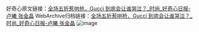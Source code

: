 好奇心原文链接：[全场五折惹哄抢，Gucci 到底会让谁哭泣？_时尚_好奇心日报-卢曦 张金晶](https://www.qdaily.com/articles/10088.html)
WebArchive归档链接：[全场五折惹哄抢，Gucci 到底会让谁哭泣？_时尚_好奇心日报-卢曦 张金晶](http://web.archive.org/web/20190623155612/https://www.qdaily.com/articles/10088.html)
![image](http://ww3.sinaimg.cn/large/007d5XDply1g3vuzqra0uj30u06kmu0x)